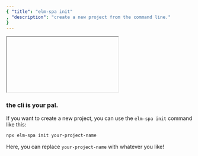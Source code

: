 ```yaml
---
{ "title": "elm-spa init"
, "description": "create a new project from the command line."
}
---
```


<iframe></iframe>

### the cli is your pal.

If you want to create a new project, you can use the `elm-spa init` command like this:

```bash
npx elm-spa init your-project-name
```

Here, you can replace `your-project-name` with whatever you like!
